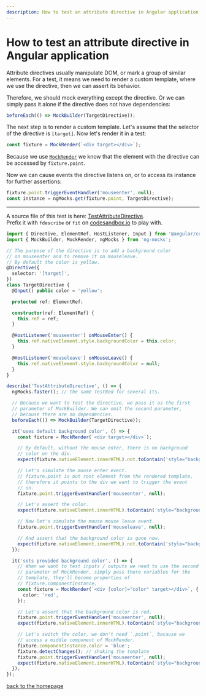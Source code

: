 ```yaml
---
description: How to test an attribute directive in Angular application
---
```


# How to test an attribute directive in Angular application

Attribute directives usually manipulate DOM, or mark a group of similar elements.
For a test, it means we need to render a custom template, where we use the directive, then we can assert its behavior.

Therefore, we should mock everything except the directive.
Or we can simply pass it alone if the directive does not have dependencies:

```typescript
beforeEach(() => MockBuilder(TargetDirective));
```

The next step is to render a custom template. Let's assume that the selector of the directive is `[target]`.
Now let's render it in a test:

```typescript
const fixture = MockRender(`<div target></div>`);
```

Because we use [`MockRender`](https://www.npmjs.com/package/ng-mocks#mockrender) we know that the element with the directive can be accessed by
`fixture.point`.

Now we can cause events the directive listens on,
or to access its instance for further assertions:

```typescript
fixture.point.triggerEventHandler('mouseenter', null);
const instance = ngMocks.get(fixture.point, TargetDirective);
```

---

A source file of this test is here:
[TestAttributeDirective](https://github.com/ike18t/ng-mocks/blob/master/examples/TestAttributeDirective/test.spec.ts).<br>
Prefix it with `fdescribe` or `fit` on
[codesandbox.io](https://codesandbox.io/s/github/ng-mocks/examples?file=/src/examples/TestAttributeDirective/test.spec.ts)
to play with.

```typescript
import { Directive, ElementRef, HostListener, Input } from '@angular/core';
import { MockBuilder, MockRender, ngMocks } from 'ng-mocks';

// The purpose of the directive is to add a background color
// on mouseenter and to remove it on mouseleave.
// By default the color is yellow.
@Directive({
  selector: '[target]',
})
class TargetDirective {
  @Input() public color = 'yellow';

  protected ref: ElementRef;

  constructor(ref: ElementRef) {
    this.ref = ref;
  }

  @HostListener('mouseenter') onMouseEnter() {
    this.ref.nativeElement.style.backgroundColor = this.color;
  }

  @HostListener('mouseleave') onMouseLeave() {
    this.ref.nativeElement.style.backgroundColor = null;
  }
}

describe('TestAttributeDirective', () => {
  ngMocks.faster(); // the same TestBed for several its.

  // Because we want to test the directive, we pass it as the first
  // parameter of MockBuilder. We can omit the second parameter,
  // because there are no dependencies.
  beforeEach(() => MockBuilder(TargetDirective));

  it('uses default background color', () => {
    const fixture = MockRender(`<div target></div>`);

    // By default, without the mouse enter, there is no background
    // color on the div.
    expect(fixture.nativeElement.innerHTML).not.toContain('style="background-color: yellow;"');

    // Let's simulate the mouse enter event.
    // fixture.point is out root element from the rendered template,
    // therefore it points to the div we want to trigger the event
    // on.
    fixture.point.triggerEventHandler('mouseenter', null);

    // Let's assert the color.
    expect(fixture.nativeElement.innerHTML).toContain('style="background-color: yellow;"');

    // Now let's simulate the mouse mouse leave event.
    fixture.point.triggerEventHandler('mouseleave', null);

    // And assert that the background color is gone now.
    expect(fixture.nativeElement.innerHTML).not.toContain('style="background-color: yellow;"');
  });

  it('sets provided background color', () => {
    // When we want to test inputs / outputs we need to use the second
    // parameter of MockRender, simply pass there variables for the
    // template, they'll become properties of
    // fixture.componentInstance.
    const fixture = MockRender(`<div [color]="color" target></div>`, {
      color: 'red',
    });

    // Let's assert that the background color is red.
    fixture.point.triggerEventHandler('mouseenter', null);
    expect(fixture.nativeElement.innerHTML).toContain('style="background-color: red;"');

    // Let's switch the color, we don't need `.point`, because we
    // access a middle component of MockRender.
    fixture.componentInstance.color = 'blue';
    fixture.detectChanges(); // shaking the template
    fixture.point.triggerEventHandler('mouseenter', null);
    expect(fixture.nativeElement.innerHTML).toContain('style="background-color: blue;"');
  });
});
```

[back to the homepage](./)
